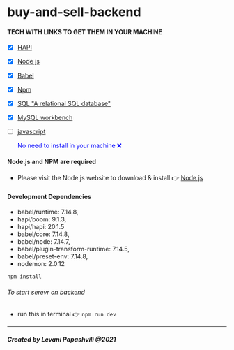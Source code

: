 # buy-and-sell-backend

#### TECH WITH LINKS TO GET THEM IN YOUR MACHINE 
-  [x] [HAPI](https://hapi.dev/)
-  [x] [Node js](https://nodejs.org/en/)
-  [x] [Babel](https://babeljs.io/docs/en/config-files)
-  [x] [Npm](https://www.npmjs.com/)
-  [x] [SQL "A relational SQL database"](https://dev.mysql.com/downloads/mysql/)
-  [x] [MySQL workbench](https://dev.mysql.com/downloads/workbench/)
-  [ ] [javascript](https://www.javascript.com/)  <p style="color:blue;">No need to install in your machine :x:</p>


#### Node.js and NPM are required
- Please visit the Node.js website to download & install :point_right: [Node js](https://nodejs.org/en/)


#### Development Dependencies
   * babel/runtime: 7.14.8,
   * hapi/boom: 9.1.3,
   * hapi/hapi: 20.1.5
   * babel/core: 7.14.8,
   * babel/node: 7.14.7,
   * babel/plugin-transform-runtime: 7.14.5,
   * babel/preset-env: 7.14.8,
   * nodemon: 2.0.12
   ```
   npm install
   ```


###### To start serevr on backend
* run this in terminal :point_right: `npm run dev`
<hr/>

##### Created by Levani Papashvili @2021

